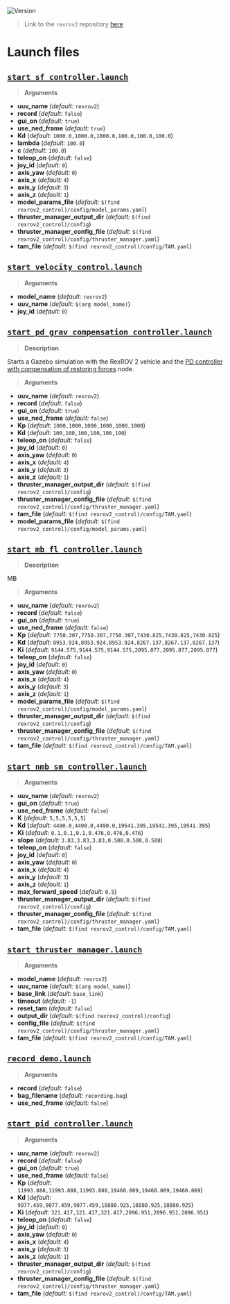 ![Version](https://img.shields.io/badge/version-0.1.3-brightgreen.svg)

> Link to the `rexrov2` repository [here](https://github.com/uuvsimulator/rexrov2)

# Launch files

## [`start_sf_controller.launch`](https://github.com/uuvsimulator/rexrov2/tree/master/rexrov2_control/launch/start_sf_controller.launch)

> **Arguments**

* **uuv_name** (*default:* `rexrov2`)
* **record** (*default:* `false`)
* **gui_on** (*default:* `true`)
* **use_ned_frame** (*default:* `true`)
* **Kd** (*default:* `1000.0,1000.0,1000.0,100.0,100.0,100.0`)
* **lambda** (*default:* `100.0`)
* **c** (*default:* `100.0`)
* **teleop_on** (*default:* `false`)
* **joy_id** (*default:* `0`)
* **axis_yaw** (*default:* `0`)
* **axis_x** (*default:* `4`)
* **axis_y** (*default:* `3`)
* **axis_z** (*default:* `1`)
* **model_params_file** (*default:* `$(find rexrov2_control)/config/model_params.yaml`)
* **thruster_manager_output_dir** (*default:* `$(find rexrov2_control)/config`)
* **thruster_manager_config_file** (*default:* `$(find rexrov2_control)/config/thruster_manager.yaml`)
* **tam_file** (*default:* `$(find rexrov2_control)/config/TAM.yaml`)

## [`start_velocity_control.launch`](https://github.com/uuvsimulator/rexrov2/tree/master/rexrov2_control/launch/start_velocity_control.launch)

> **Arguments**

* **model_name** (*default:* `rexrov2`)
* **uuv_name** (*default:* `$(arg model_name)`)
* **joy_id** (*default:* `0`)

## [`start_pd_grav_compensation_controller.launch`](https://github.com/uuvsimulator/rexrov2/tree/master/rexrov2_control/launch/start_pd_grav_compensation_controller.launch)

> **Description**


Starts a Gazebo simulation with the RexROV 2 vehicle and the 
[PD controller with compensation of restoring forces](https://github.com/uuvsimulator/uuv_simulator/blob/master/uuv_control/uuv_trajectory_control/scripts/rov_pd_grav_compensation_controller.py) 
node. 



> **Arguments**

* **uuv_name** (*default:* `rexrov2`)
* **record** (*default:* `false`)
* **gui_on** (*default:* `true`)
* **use_ned_frame** (*default:* `false`)
* **Kp** (*default:* `1000,1000,1000,1000,1000,1000`)
* **Kd** (*default:* `100,100,100,100,100,100`)
* **teleop_on** (*default:* `false`)
* **joy_id** (*default:* `0`)
* **axis_yaw** (*default:* `0`)
* **axis_x** (*default:* `4`)
* **axis_y** (*default:* `3`)
* **axis_z** (*default:* `1`)
* **thruster_manager_output_dir** (*default:* `$(find rexrov2_control)/config`)
* **thruster_manager_config_file** (*default:* `$(find rexrov2_control)/config/thruster_manager.yaml`)
* **tam_file** (*default:* `$(find rexrov2_control)/config/TAM.yaml`)
* **model_params_file** (*default:* `$(find rexrov2_control)/config/model_params.yaml`)

## [`start_mb_fl_controller.launch`](https://github.com/uuvsimulator/rexrov2/tree/master/rexrov2_control/launch/start_mb_fl_controller.launch)

> **Description**

MB 


> **Arguments**

* **uuv_name** (*default:* `rexrov2`)
* **record** (*default:* `false`)
* **gui_on** (*default:* `true`)
* **use_ned_frame** (*default:* `false`)
* **Kp** (*default:* `7750.307,7750.307,7750.307,7430.825,7430.825,7430.825`)
* **Kd** (*default:* `8953.924,8953.924,8953.924,8267.137,8267.137,8267.137`)
* **Ki** (*default:* `9144.575,9144.575,9144.575,2095.077,2095.077,2095.077`)
* **teleop_on** (*default:* `false`)
* **joy_id** (*default:* `0`)
* **axis_yaw** (*default:* `0`)
* **axis_x** (*default:* `4`)
* **axis_y** (*default:* `3`)
* **axis_z** (*default:* `1`)
* **model_params_file** (*default:* `$(find rexrov2_control)/config/model_params.yaml`)
* **thruster_manager_output_dir** (*default:* `$(find rexrov2_control)/config`)
* **thruster_manager_config_file** (*default:* `$(find rexrov2_control)/config/thruster_manager.yaml`)
* **tam_file** (*default:* `$(find rexrov2_control)/config/TAM.yaml`)

## [`start_nmb_sm_controller.launch`](https://github.com/uuvsimulator/rexrov2/tree/master/rexrov2_control/launch/start_nmb_sm_controller.launch)

> **Arguments**

* **uuv_name** (*default:* `rexrov2`)
* **gui_on** (*default:* `true`)
* **use_ned_frame** (*default:* `false`)
* **K** (*default:* `5,5,5,5,5,5`)
* **Kd** (*default:* `4490.0,4490.0,4490.0,19541.395,19541.395,19541.395`)
* **Ki** (*default:* `0.1,0.1,0.1,0.476,0.476,0.476`)
* **slope** (*default:* `3.83,3.83,3.83,0.508,0.508,0.508`)
* **teleop_on** (*default:* `false`)
* **joy_id** (*default:* `0`)
* **axis_yaw** (*default:* `0`)
* **axis_x** (*default:* `4`)
* **axis_y** (*default:* `3`)
* **axis_z** (*default:* `1`)
* **max_forward_speed** (*default:* `0.5`)
* **thruster_manager_output_dir** (*default:* `$(find rexrov2_control)/config`)
* **thruster_manager_config_file** (*default:* `$(find rexrov2_control)/config/thruster_manager.yaml`)
* **tam_file** (*default:* `$(find rexrov2_control)/config/TAM.yaml`)

## [`start_thruster_manager.launch`](https://github.com/uuvsimulator/rexrov2/tree/master/rexrov2_control/launch/start_thruster_manager.launch)

> **Arguments**

* **model_name** (*default:* `rexrov2`)
* **uuv_name** (*default:* `$(arg model_name)`)
* **base_link** (*default:* `base_link`)
* **timeout** (*default:* `-1`)
* **reset_tam** (*default:* `false`)
* **output_dir** (*default:* `$(find rexrov2_control)/config`)
* **config_file** (*default:* `$(find rexrov2_control)/config/thruster_manager.yaml`)
* **tam_file** (*default:* `$(find rexrov2_control)/config/TAM.yaml`)

## [`record_demo.launch`](https://github.com/uuvsimulator/rexrov2/tree/master/rexrov2_control/launch/record_demo.launch)

> **Arguments**

* **record** (*default:* `false`)
* **bag_filename** (*default:* `recording.bag`)
* **use_ned_frame** (*default:* `false`)

## [`start_pid_controller.launch`](https://github.com/uuvsimulator/rexrov2/tree/master/rexrov2_control/launch/start_pid_controller.launch)

> **Arguments**

* **uuv_name** (*default:* `rexrov2`)
* **record** (*default:* `false`)
* **gui_on** (*default:* `true`)
* **use_ned_frame** (*default:* `false`)
* **Kp** (*default:* `11993.888,11993.888,11993.888,19460.069,19460.069,19460.069`)
* **Kd** (*default:* `9077.459,9077.459,9077.459,18880.925,18880.925,18880.925`)
* **Ki** (*default:* `321.417,321.417,321.417,2096.951,2096.951,2096.951`)
* **teleop_on** (*default:* `false`)
* **joy_id** (*default:* `0`)
* **axis_yaw** (*default:* `0`)
* **axis_x** (*default:* `4`)
* **axis_y** (*default:* `3`)
* **axis_z** (*default:* `1`)
* **thruster_manager_output_dir** (*default:* `$(find rexrov2_control)/config`)
* **thruster_manager_config_file** (*default:* `$(find rexrov2_control)/config/thruster_manager.yaml`)
* **tam_file** (*default:* `$(find rexrov2_control)/config/TAM.yaml`)

